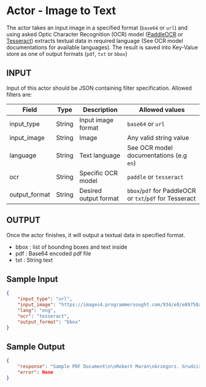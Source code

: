 # Actor - Image to Text

The actor takes an input image in a specified format (`base64` or `url`) and using asked Optic Character Recognition (OCR) model ([PaddleOCR](https://github.com/PaddlePaddle/PaddleOCR) or [Tesseract](https://github.com/tesseract-ocr/)) extracts textual data in required language (See OCR model documentations for available languages). The result is saved into Key-Value store as one of output formats (`pdf`, `txt` or `bbox`)

## INPUT

Input of this actor should be JSON containing filter specification. Allowed filters are:

| Field | Type | Description | Allowed values |
| ----- | ---- | ----------- | -------------- |
| input_type | String | Input image format | `base64` or `url` |
| input_image | String | Image | Any valid string value |
| language | String | Text language | See OCR model documentations (e.g `en`)|
| ocr | String | Specific OCR model | `paddle` or `tesseract` |
| output_format| String | Desired output format | `bbox`/`pdf` for PaddleOCR or `txt`/`pdf` for Tesseract |


## OUTPUT

Once the actor finishes, it will output a textual data in specified format.
 - bbox : list of bounding boxes and text inside
 - pdf : Base64 encoded pdf file
 - txt : String text

## Sample Input
```json
{
    "input_type": "url",
    "input_image": "https://images4.programmersought.com/934/e8/e89758ae0ed991f1c8aba947addec9e6.png",
    "lang": "eng",
    "ocr": "tesseract", 
    "output_format": "bbox" 
}
```

## Sample Output
```json
{
    "response": "Sample PDF Document\n\nRobert Maron\nGrzegorz. Grudziriski\n\nFebruary 20, 1999\n\x0c", 
    "error": None
}
```

